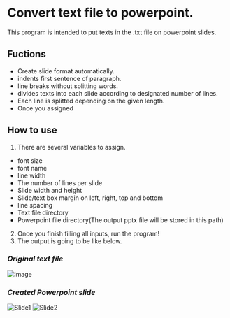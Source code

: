 # Convert text file to powerpoint.
This program is intended to put texts in the .txt file on powerpoint slides. 

## Fuctions
- Create slide format automatically.
- indents first sentence of paragraph.
- line breaks without splitting words.
- divides texts into each slide according to designated number of lines.
- Each line is splitted depending on the given length.
- Once you assigned
## How to use
1. There are several variables to assign.
* font size
* font name
* line width
* The number of lines per slide
* Slide width and height
* Slide/text box margin on left, right, top and bottom
* line spacing
* Text file directory
* Powerpoint file directory(The output pptx file will be stored in this path)
2. Once you finish filling all inputs, run the program!
3. The output is going to be like below.

### _Original text file_
![image](https://user-images.githubusercontent.com/84579416/128120377-68932730-931a-4f5b-b2d5-e902ab0e1a5d.png)

### _Created Powerpoint slide_
![Slide1](https://user-images.githubusercontent.com/84579416/128120738-2ea9a5fc-0c86-425b-a613-3629792a8999.jpg)
![Slide2](https://user-images.githubusercontent.com/84579416/128120746-1e732d31-ed91-4613-a5c7-ad933b20cc9a.jpg)







